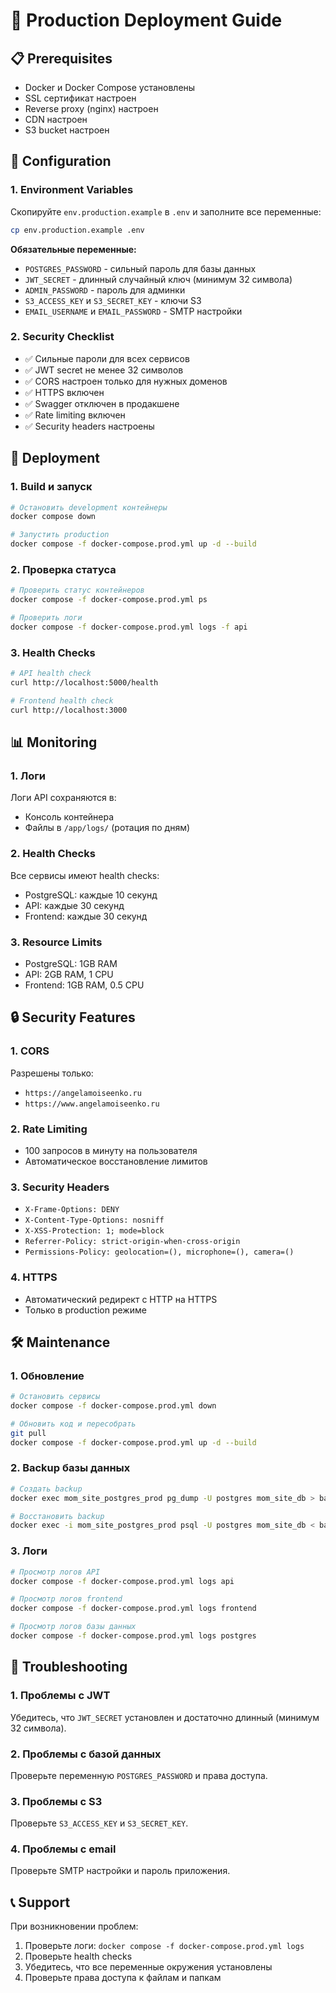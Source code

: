 # 🚀 Production Deployment Guide

## 📋 Prerequisites

- Docker и Docker Compose установлены
- SSL сертификат настроен
- Reverse proxy (nginx) настроен
- CDN настроен
- S3 bucket настроен

## 🔧 Configuration

### 1. Environment Variables

Скопируйте `env.production.example` в `.env` и заполните все переменные:

```bash
cp env.production.example .env
```

**Обязательные переменные:**
- `POSTGRES_PASSWORD` - сильный пароль для базы данных
- `JWT_SECRET` - длинный случайный ключ (минимум 32 символа)
- `ADMIN_PASSWORD` - пароль для админки
- `S3_ACCESS_KEY` и `S3_SECRET_KEY` - ключи S3
- `EMAIL_USERNAME` и `EMAIL_PASSWORD` - SMTP настройки

### 2. Security Checklist

- ✅ Сильные пароли для всех сервисов
- ✅ JWT secret не менее 32 символов
- ✅ CORS настроен только для нужных доменов
- ✅ HTTPS включен
- ✅ Swagger отключен в продакшене
- ✅ Rate limiting включен
- ✅ Security headers настроены

## 🚀 Deployment

### 1. Build и запуск

```bash
# Остановить development контейнеры
docker compose down

# Запустить production
docker compose -f docker-compose.prod.yml up -d --build
```

### 2. Проверка статуса

```bash
# Проверить статус контейнеров
docker compose -f docker-compose.prod.yml ps

# Проверить логи
docker compose -f docker-compose.prod.yml logs -f api
```

### 3. Health Checks

```bash
# API health check
curl http://localhost:5000/health

# Frontend health check
curl http://localhost:3000
```

## 📊 Monitoring

### 1. Логи

Логи API сохраняются в:
- Консоль контейнера
- Файлы в `/app/logs/` (ротация по дням)

### 2. Health Checks

Все сервисы имеют health checks:
- PostgreSQL: каждые 10 секунд
- API: каждые 30 секунд
- Frontend: каждые 30 секунд

### 3. Resource Limits

- PostgreSQL: 1GB RAM
- API: 2GB RAM, 1 CPU
- Frontend: 1GB RAM, 0.5 CPU

## 🔒 Security Features

### 1. CORS
Разрешены только:
- `https://angelamoiseenko.ru`
- `https://www.angelamoiseenko.ru`

### 2. Rate Limiting
- 100 запросов в минуту на пользователя
- Автоматическое восстановление лимитов

### 3. Security Headers
- `X-Frame-Options: DENY`
- `X-Content-Type-Options: nosniff`
- `X-XSS-Protection: 1; mode=block`
- `Referrer-Policy: strict-origin-when-cross-origin`
- `Permissions-Policy: geolocation=(), microphone=(), camera=()`

### 4. HTTPS
- Автоматический редирект с HTTP на HTTPS
- Только в production режиме

## 🛠️ Maintenance

### 1. Обновление

```bash
# Остановить сервисы
docker compose -f docker-compose.prod.yml down

# Обновить код и пересобрать
git pull
docker compose -f docker-compose.prod.yml up -d --build
```

### 2. Backup базы данных

```bash
# Создать backup
docker exec mom_site_postgres_prod pg_dump -U postgres mom_site_db > backup_$(date +%Y%m%d_%H%M%S).sql

# Восстановить backup
docker exec -i mom_site_postgres_prod psql -U postgres mom_site_db < backup_file.sql
```

### 3. Логи

```bash
# Просмотр логов API
docker compose -f docker-compose.prod.yml logs api

# Просмотр логов frontend
docker compose -f docker-compose.prod.yml logs frontend

# Просмотр логов базы данных
docker compose -f docker-compose.prod.yml logs postgres
```

## 🚨 Troubleshooting

### 1. Проблемы с JWT
Убедитесь, что `JWT_SECRET` установлен и достаточно длинный (минимум 32 символа).

### 2. Проблемы с базой данных
Проверьте переменную `POSTGRES_PASSWORD` и права доступа.

### 3. Проблемы с S3
Проверьте `S3_ACCESS_KEY` и `S3_SECRET_KEY`.

### 4. Проблемы с email
Проверьте SMTP настройки и пароль приложения.

## 📞 Support

При возникновении проблем:
1. Проверьте логи: `docker compose -f docker-compose.prod.yml logs`
2. Проверьте health checks
3. Убедитесь, что все переменные окружения установлены
4. Проверьте права доступа к файлам и папкам
